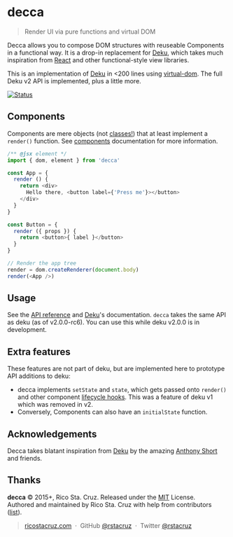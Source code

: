 # decca

<!-- {.massive-header.-with-tagline } -->

> Render UI via pure functions and virtual DOM

Decca allows you to compose DOM structures with reuseable Components in a functional way. It is a drop-in replacement for [Deku], which takes much inspiration from [React] and other functional-style view libraries.

This is an implementation of [Deku] in <200 lines using [virtual-dom]. The full Deku v2 API is implemented, plus a little more.

[![Status](https://travis-ci.org/rstacruz/decca.svg?branch=master)](https://travis-ci.org/rstacruz/decca "See test builds")

## Components

Components are mere objects (not [classes!](https://facebook.github.io/react/docs/top-level-api.html#react.createclass)) that at least implement a `render()` function. See [components](docs/components.md) documentation for more information.

```js
/** @jsx element */
import { dom, element } from 'decca'

const App = {
  render () {
    return <div>
      Hello there, <button label={'Press me'}></button>
    </div>
  }
}

const Button = {
  render ({ props }) {
    return <button>{ label }</button>
  }
}

// Render the app tree
render = dom.createRenderer(document.body)
render(<App />)
```

## Usage

See the [API reference](docs/api.md) and [Deku]'s documentation. `decca` takes the same API as deku (as of v2.0.0-rc6). You can use this while deku v2.0.0 is in development.

## Extra features

These features are not part of deku, but are implemented here to prototype API additions to deku:

- decca implements `setState` and `state`, which gets passed onto `render()` and other component [lifecycle hooks]. This was a feature of deku v1 which was removed in v2.
- Conversely, Components can also have an `initialState` function.

## Acknowledgements

Decca takes blatant inspiration from [Deku] by the amazing [Anthony Short] and friends.

[Deku]: https://dekujs.github.io/deku
[virtual-dom]: https://www.npmjs.com/package/virtual-dom
[lifecycle hooks]: docs/components.md
[Anthony Short]: https://github.com/anthonyshort
[React]: https://facebook.github.io/react/

## Thanks

**decca** © 2015+, Rico Sta. Cruz. Released under the [MIT] License.<br>
Authored and maintained by Rico Sta. Cruz with help from contributors ([list][contributors]).

> [ricostacruz.com](http://ricostacruz.com) &nbsp;&middot;&nbsp;
> GitHub [@rstacruz](https://github.com/rstacruz) &nbsp;&middot;&nbsp;
> Twitter [@rstacruz](https://twitter.com/rstacruz)

[MIT]: http://mit-license.org/
[contributors]: http://github.com/rstacruz/decca/contributors
